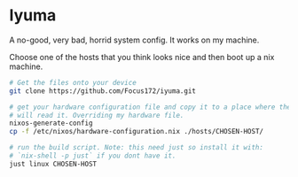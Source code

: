 # Iyuma
A no-good, very bad, horrid system config. It works on my machine.

Choose one of the hosts that you think looks nice and then boot up a
nix machine.

```bash
# Get the files onto your device
git clone https://github.com/Focus172/iyuma.git

# get your hardware configuration file and copy it to a place where the builder
# will read it. Overriding my hardware file.
nixos-generate-config
cp -f /etc/nixos/hardware-configuration.nix ./hosts/CHOSEN-HOST/

# run the build script. Note: this need just so install it with:
# `nix-shell -p just` if you dont have it.
just linux CHOSEN-HOST
```
